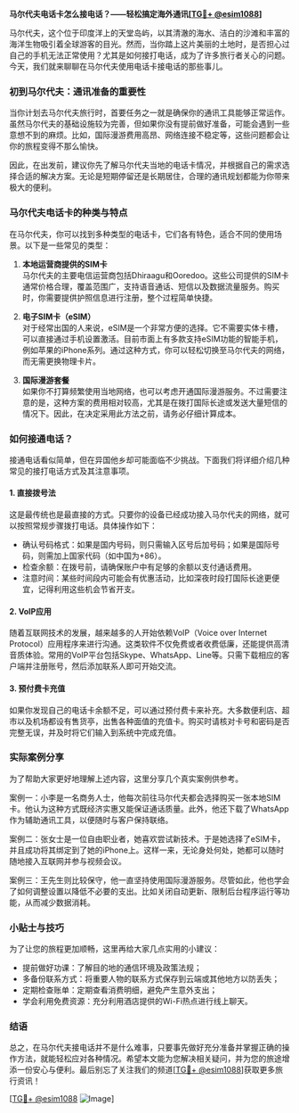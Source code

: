 **马尔代夫电话卡怎么接电话？——轻松搞定海外通讯[[TG💪+ @esim1088](https://t.me/s/esim1088)]**

马尔代夫，这个位于印度洋上的天堂岛屿，以其清澈的海水、洁白的沙滩和丰富的海洋生物吸引着全球游客的目光。然而，当你踏上这片美丽的土地时，是否担心过自己的手机无法正常使用？尤其是如何接打电话，成为了许多旅行者关心的问题。今天，我们就来聊聊在马尔代夫使用电话卡接电话的那些事儿。

### 初到马尔代夫：通讯准备的重要性

当你计划去马尔代夫旅行时，首要任务之一就是确保你的通讯工具能够正常运作。虽然马尔代夫的基础设施较为完善，但如果你没有提前做好准备，可能会遇到一些意想不到的麻烦。比如，国际漫游费用高昂、网络连接不稳定等，这些问题都会让你的旅程变得不那么愉快。

因此，在出发前，建议你先了解马尔代夫当地的电话卡情况，并根据自己的需求选择合适的解决方案。无论是短期停留还是长期居住，合理的通讯规划都能为你带来极大的便利。

### 马尔代夫电话卡的种类与特点

在马尔代夫，你可以找到多种类型的电话卡，它们各有特色，适合不同的使用场景。以下是一些常见的类型：

1. **本地运营商提供的SIM卡**  
   马尔代夫的主要电信运营商包括Dhiraagu和Ooredoo。这些公司提供的SIM卡通常价格合理，覆盖范围广，支持语音通话、短信以及数据流量服务。购买时，你需要提供护照信息进行注册，整个过程简单快捷。

2. **电子SIM卡（eSIM）**  
   对于经常出国的人来说，eSIM是一个非常方便的选择。它不需要实体卡槽，可以直接通过手机设置激活。目前市面上有多款支持eSIM功能的智能手机，例如苹果的iPhone系列。通过这种方式，你可以轻松切换至马尔代夫的网络，而无需更换物理卡片。

3. **国际漫游套餐**  
   如果你不打算频繁使用当地网络，也可以考虑开通国际漫游服务。不过需要注意的是，这种方案的费用相对较高，尤其是在拨打国际长途或发送大量短信的情况下。因此，在决定采用此方法之前，请务必仔细计算成本。

### 如何接通电话？

接通电话看似简单，但在异国他乡却可能面临不少挑战。下面我们将详细介绍几种常见的接打电话方式及其注意事项。

#### 1. 直接拨号法
这是最传统也是最直接的方式。只要你的设备已经成功接入马尔代夫的网络，就可以按照常规步骤拨打电话。具体操作如下：
- 确认号码格式：如果是国内号码，则只需输入区号后加号码；如果是国际号码，则需加上国家代码（如中国为+86）。
- 检查余额：在拨号前，请确保账户中有足够的余额以支付通话费用。
- 注意时间：某些时间段内可能会有优惠活动，比如深夜时段打国际长途更便宜，记得利用这些机会节省开支。

#### 2. VoIP应用
随着互联网技术的发展，越来越多的人开始依赖VoIP（Voice over Internet Protocol）应用程序来进行沟通。这类软件不仅免费或者收费低廉，还能提供高清音质体验。常用的VoIP平台包括Skype、WhatsApp、Line等。只需下载相应的客户端并注册账号，然后添加联系人即可开始交流。

#### 3. 预付费卡充值
如果你发现自己的电话卡余额不足，可以通过预付费卡来补充。大多数便利店、超市以及机场都设有售货亭，出售各种面值的充值卡。购买时请核对卡号和密码是否完整无误，并及时将它们输入到系统中完成充值。

### 实际案例分享

为了帮助大家更好地理解上述内容，这里分享几个真实案例供参考。

案例一：小李是一名商务人士，他每次前往马尔代夫都会选择购买一张本地SIM卡。他认为这种方式既经济实惠又能保证通话质量。此外，他还下载了WhatsApp作为辅助通讯工具，以便随时与客户保持联络。

案例二：张女士是一位自由职业者，她喜欢尝试新技术。于是她选择了eSIM卡，并且成功将其绑定到了她的iPhone上。这样一来，无论身处何处，她都可以随时随地接入互联网并参与视频会议。

案例三：王先生则比较保守，他一直坚持使用国际漫游服务。尽管如此，他也学会了如何调整设置以降低不必要的支出。比如关闭自动更新、限制后台程序运行等功能，从而减少数据消耗。

### 小贴士与技巧

为了让您的旅程更加顺畅，这里再给大家几点实用的小建议：

- 提前做好功课：了解目的地的通信环境及政策法规；
- 多备份联系方式：将重要人物的联系方式保存到云端或其他地方以防丢失；
- 定期检查账单：定期查看消费明细，避免产生意外支出；
- 学会利用免费资源：充分利用酒店提供的Wi-Fi热点进行线上聊天。

### 结语

总之，在马尔代夫接电话并不是什么难事，只要事先做好充分准备并掌握正确的操作方法，就能轻松应对各种情况。希望本文能为您解决相关疑问，并为您的旅途增添一份安心与便利。最后别忘了关注我们的频道[[TG💪+ @esim1088](https://t.me/s/esim1088)]获取更多旅行资讯！

[[TG💪+ @esim1088](https://t.me/s/esim1088) ![Image](https://i.postimg.cc/4NQfJmqS/Snipaste-2025-05-13-00-14-12.png)]